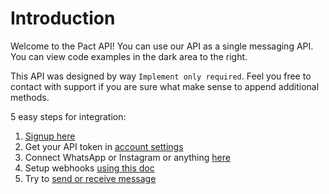 # Introduction

Welcome to the Pact API! You can use our API as a single messaging API. You can view code examples in the dark area to the right.

This API was designed by way `Implement only required`. Feel you free to contact with support if you are sure what make sense to append additional methods.

5 easy steps for integration:

1. [Signup here](https://app.pact.im/signup)
2. Get your API token in [account settings](https://app.pact.im/account)
3. Connect WhatsApp or Instagram or anything [here](https://app.pact.im/project_settings)
4. Setup webhooks [using this doc](#webhooks)
5. Try to [send or receive message](#conversations)

